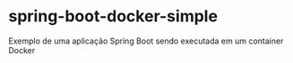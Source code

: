 # spring-boot-docker-simple

Exemplo de uma aplicação Spring Boot sendo executada em um container Docker
